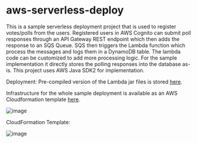 # aws-serverless-deploy

This is a sample serverless deployment project that is used to register votes/polls from the users. Registered users in AWS Cognito can submit poll responses through an API Gateway REST endpoint which then adds the response to an SQS Queue. SQS then triggers the Lambda function which process the messages and logs them in a DynamoDB table. The lambda code can be customized to add more processing logic. For the sample implementation it directly stores the polling responses into the database as-is. This project uses AWS Java SDK2 for implementation.

Deployment: Pre-compiled version of the Lambda jar files is stored [here](https://amal-aws-micro-cert.s3.amazonaws.com/lambdacode/user-voting-service-1.0.0.jar).

Infrastructure for the whole sample deployment is available as an AWS Cloudformation template [here](https://amal-aws-micro-cert.s3.amazonaws.com/cloudformation/FantasyGamesAPINew.template).


![image](https://github.com/aamalraj/aws-serverless-deploy/assets/44780732/52021d75-479d-4f98-913f-747196e4bc71)

CloudFormation Template:

![image](https://github.com/aamalraj/aws-serverless-deploy/assets/44780732/c9a30597-3453-4dec-9a1c-71297dfa6561)
